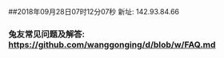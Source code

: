 ##2018年09月28日07时12分07秒 新址: 142.93.84.66
### 兔友常见问题及解答: https://github.com/wanggonging/d/blob/w/FAQ.md
